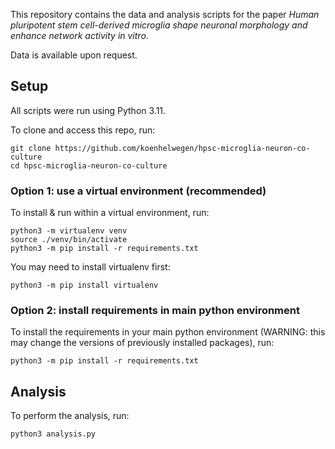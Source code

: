 This repository contains the data and analysis scripts for the paper _Human pluripotent stem cell-derived microglia shape neuronal morphology and enhance network activity in vitro_.

Data is available upon request.

## Setup

All scripts were run using Python 3.11.

To clone and access this repo, run:

```
git clone https://github.com/koenhelwegen/hpsc-microglia-neuron-co-culture
cd hpsc-microglia-neuron-co-culture
```

### Option 1: use a virtual environment (recommended)

To install & run within a virtual environment, run:

```
python3 -m virtualenv venv
source ./venv/bin/activate
python3 -m pip install -r requirements.txt
```

You may need to install virtualenv first:

```
python3 -m pip install virtualenv
```

### Option 2: install requirements in main python environment

To install the requirements in your main python environment
(WARNING: this may change the versions of previously installed packages),
run:

```
python3 -m pip install -r requirements.txt
```

## Analysis

To perform the analysis, run:

```
python3 analysis.py
```